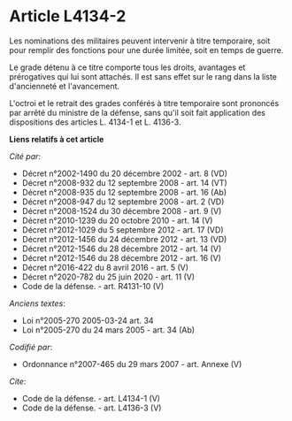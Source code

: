 # Article L4134-2

Les nominations des militaires peuvent intervenir à titre temporaire, soit pour remplir des fonctions pour une durée limitée,
soit en temps de guerre. 

Le grade détenu à ce titre comporte tous les droits, avantages et prérogatives qui lui sont attachés. Il est sans effet sur
le rang dans la liste d'ancienneté et l'avancement.

L'octroi et le retrait des grades conférés à titre temporaire sont prononcés par arrêté du ministre de la défense, sans qu'il
soit fait application des dispositions des articles L. 4134-1 et L. 4136-3.

**Liens relatifs à cet article**

_Cité par_:

  - Décret n°2002-1490 du 20 décembre 2002 - art. 8 (VD)
  - Décret n°2008-932 du 12 septembre 2008 - art. 14 (VT)
  - Décret n°2008-935 du 12 septembre 2008 - art. 16 (Ab)
  - Décret n°2008-947 du 12 septembre 2008 - art. 2 (VD)
  - Décret n°2008-1524 du 30 décembre 2008 - art. 9 (V)
  - Décret n°2010-1239 du 20 octobre 2010 - art. 14 (V)
  - Décret n°2012-1029 du 5 septembre 2012 - art. 17 (VD)
  - Décret n°2012-1456 du 24 décembre 2012 - art. 13 (VD)
  - Décret n°2012-1546 du 28 décembre 2012 - art. 14 (V)
  - Décret n°2012-1546 du 28 décembre 2012 - art. 16 (V)
  - Décret n°2016-422 du 8 avril 2016 - art. 5 (V)
  - Décret n°2020-782 du 25 juin 2020 - art. 11 (V)
  - Code de la défense. - art. R4131-10 (V)

_Anciens textes_:

  - Loi n°2005-270 2005-03-24 art. 34
  - Loi n°2005-270 du 24 mars 2005 - art. 34 (Ab)

_Codifié par_:

  - Ordonnance n°2007-465 du 29 mars 2007 - art. Annexe (V)

_Cite_:

  - Code de la défense. - art. L4134-1 (V)
  - Code de la défense. - art. L4136-3 (V)
